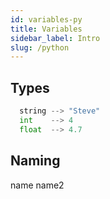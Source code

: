 ```yaml
---
id: variables-py
title: Variables
sidebar_label: Intro
slug: /python
---
```


## Types
```python
  string --> "Steve"
  int    --> 4
  float  --> 4.7
```

## Naming
name
name2
